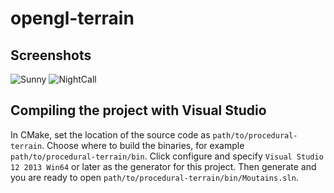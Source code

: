 # opengl-terrain

## Screenshots

![Sunny](https://github.com/jfperren/procedural-terrain/blob/master/saved_screenshots/suny.JPG)
![NightCall](https://github.com/jfperren/procedural-terrain/blob/master/saved_screenshots/nightcall.png)

## Compiling the project with Visual Studio

In CMake, set the location of the source code as `path/to/procedural-terrain`. Choose where to build the binaries, for example `path/to/procedural-terrain/bin`.
Click configure and specify `Visual Studio 12 2013 Win64` or later as the generator for this project. Then generate and you are ready to open `path/to/procedural-terrain/bin/Moutains.sln`.

